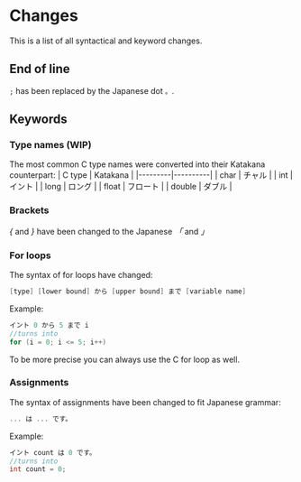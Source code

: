 # Changes
This is a list of all syntactical and keyword changes.

## End of line
```;``` has been replaced by the Japanese dot ```。```.

## Keywords

### Type names (WIP)
The most common C type names were converted into  their Katakana counterpart:
| C type  | Katakana |
|---------|----------|
| char    | チャル    |
| int     | イント    |
| long    | ロング    |
| float   | フロート  |
| double  | ダブル    |

### Brackets
*{* and *}* have been changed to the Japanese *「* and *」*

### For loops
The syntax of for loops have changed:
```C
[type] [lower bound] から [upper bound] まで [variable name]
```
Example:
```C
イント 0 から 5 まで i
//turns into
for (i = 0; i <= 5; i++)
```

To be more precise you can always use the C for loop as well.


### Assignments
The syntax of assignments have been changed to fit Japanese grammar:
```C
... は ... です。
```
Example:
```C
イント count は 0 です。
//turns into
int count = 0;
```